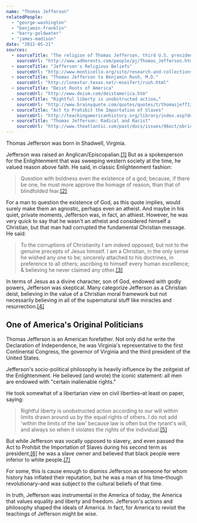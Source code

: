 ```yaml
---
name: "Thomas Jefferson"
relatedPeople:
  - "george-washington"
  - "benjamin-franklin"
  - "barry-goldwater"
  - "james-madison"
date: "2012-05-21"
sources:
  - sourceTitle: "The religion of Thomas Jefferson, third U.S. president"
    sourceUrl: "http://www.adherents.com/people/pj/Thomas_Jefferson.html"
  - sourceTitle: "Jefferson's Religious Beliefs"
    sourceUrl: "http://www.monticello.org/site/research-and-collections/jeffersons-religious-beliefs"
  - sourceTitle: "Thomas Jefferson to Benjamin Rush, M.D."
    sourceUrl: "http://lonestar.texas.net/~mseifert/rush.html"
  - sourceTitle: "Deist Roots of America"
    sourceUrl: "http://www.deism.com/deistamerica.htm"
  - sourceTitle: "Rightful liberty is unobstructed action…"
    sourceUrl: "http://www.brainyquote.com/quotes/quotes/t/thomasjeff136362.html"
  - sourceTitle: "Act to Prohibit the Importation of Slaves"
    sourceUrl: "http://teachingamericanhistory.org/library/index.asp?document=179"
  - sourceTitle: "Thomas Jefferson: Radical and Racist"
    sourceUrl: "http://www.theatlantic.com/past/docs/issues/96oct/obrien/obrien.htm"
---
```


Thomas Jefferson was born in Shadwell, Virginia.

Jefferson was raised an Anglican/Episcopalian.<a class="source-citation" href="#http://www.adherents.com/people/pj/Thomas_Jefferson.html" title="The religion of Thomas Jefferson, third U.S. president">[1]</a> But as a spokesperson for the Enlightenment that was sweeping western society at the time, he valued reason above faith. He said, in classic Enlightenment fashion:

>Question with boldness even the existence of a god; because, if there be one, he must more approve the homage of reason, than that of blindfolded fear.<a class="source-citation" href="#http://www.monticello.org/site/research-and-collections/jeffersons-religious-beliefs" title="Jefferson&apos;s Religious Beliefs">[2]</a>

For a man to question the existence of God, as this quote implies, would surely make them an agnostic, perhaps even an atheist. And maybe in his quiet, private moments, Jefferson was, in fact, an athiest. However, he was very quick to say that he wasn't an atheist and considered himself a Christian, but that man had corrupted the fundamental Christian message. He said:

>To the corruptions of Christianity I am indeed opposed; but not to the genuine precepts of Jesus himself. I am a Christian, in the only sense he wished any one to be; sincerely attached to his doctrines, in preference to all others; ascribing to himself every human excellence; & believing he never claimed any other.<a class="source-citation" href="#http://lonestar.texas.net/~mseifert/rush.html" title="Thomas Jefferson to Benjamin Rush, M.D.">[3]</a>

In terms of Jesus as a divine character, son of God, endowed with godly powers, Jefferson was skeptical. Many categorize Jefferson as a Christian deist, believing in the value of a Christian moral framework but not necessarily believing in all of the supernatural stuff like miracles and resurrection.<a class="source-citation" href="#http://www.deism.com/deistamerica.htm" title="Deist Roots of America">[4]</a>

## One of America's Original Politicians

Thomas Jefferson is an American forefather. Not only did he write the Declaration of Independence, he was Virginia's representative to the first Continental Congress, the governor of Virginia and the third president of the United States.

Jefferson's socio-political philosophy is heavily influence by the zeitgeist of the Enlightenment. He believed (and wrote) the iconic statement: all men are endowed with "certain inalienable rights."

He took somewhat of a libertarian view on civil liberties–at least on paper, saying:

>Rightful liberty is unobstructed action according to our will within limits drawn around us by the equal rights of others. I do not add 'within the limits of the law' because law is often but the tyrant's will, and always so when it violates the rights of the individual.<a class="source-citation" href="#http://www.brainyquote.com/quotes/quotes/t/thomasjeff136362.html" title="Rightful liberty is unobstructed action…">[5]</a>

But while Jefferson was vocally opposed to slavery, and even passed the Act to Prohibit the Importation of Slaves during his second term as president,<a class="source-citation" href="#http://teachingamericanhistory.org/library/index.asp?document=179" title="Act to Prohibit the Importation of Slaves">[6]</a> he was a slave owner and believed that black people were inferior to white people.<a class="source-citation" href="#http://www.theatlantic.com/past/docs/issues/96oct/obrien/obrien.htm" title="Thomas Jefferson: Radical and Racist">[7]</a>

For some, this is cause enough to dismiss Jefferson as someone for whom history has inflated their reputation, but he was a man of his time–though revolutionary–and was subject to the cultural beliefs of that time.

In truth, Jefferson was instrumental in the America of today, the America that values equality and liberty and freedom. Jefferson's actions and philosophy shaped the ideals of America. In fact, for America to revisit the teachings of Jefferson might be wise.